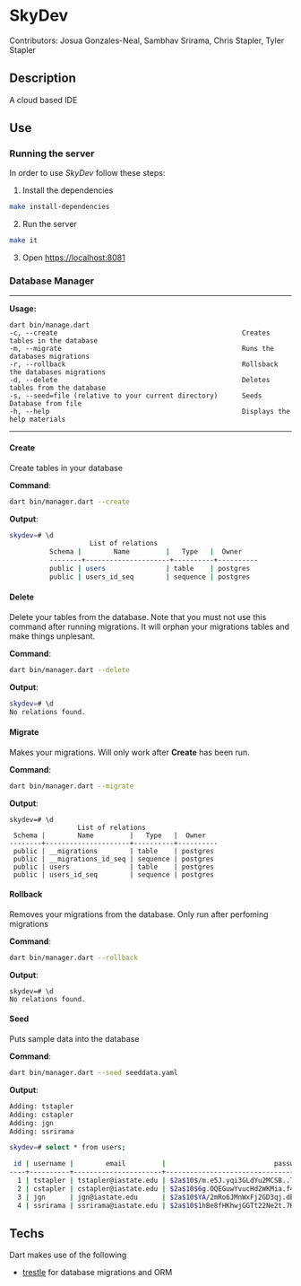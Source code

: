 # SkyDev
Contributors: Josua Gonzales-Neal, Sambhav Srirama, 
Chris Stapler, Tyler Stapler
 
## Description
A cloud based IDE 

## Use 

### Running the server
In order to use *SkyDev* follow these steps:

1. Install the dependencies 
```bash
make install-dependencies
```
2. Run the server
```bash
make it
```
3. Open <https://localhost:8081>

### Database Manager
---
**Usage:**
```
dart bin/manage.dart
-c, --create                                              Creates tables in the database
-m, --migrate                                             Runs the databases migrations
-r, --rollback                                            Rollsback the databases migrations
-d, --delete                                              Deletes tables from the database
-s, --seed=file (relative to your current directory)      Seeds Database from file
-h, --help                                                Displays the help materials
```
---

#### Create
Create tables in your database

**Command**:
```bash
dart bin/manager.dart --create
```
**Output**:
```bash
skydev=# \d
                    List of relations
		  Schema |        Name         |   Type   |  Owner
		  --------+---------------------+----------+----------
		  public | users               | table    | postgres
		  public | users_id_seq        | sequence | postgres
```

#### Delete
Delete your tables from the database. Note that you must not use this command after 
running migrations. It will orphan your migrations tables and make things unplesant.

**Command**:
```bash
dart bin/manager.dart --delete
```
**Output**:
```bash
skydev=# \d
No relations found.
```

#### Migrate
Makes your migrations. Will only work after **Create** has been run.


**Command**:
```bash
dart bin/manager.dart --migrate
```
**Output**:
```
skydev=# \d
                 List of relations
 Schema |        Name         |   Type   |  Owner
--------+---------------------+----------+----------
 public | __migrations        | table    | postgres
 public | __migrations_id_seq | sequence | postgres
 public | users               | table    | postgres
 public | users_id_seq        | sequence | postgres
```

#### Rollback
Removes your migrations from the database. Only run after perfoming migrations

**Command**:
```bash
dart bin/manager.dart --rollback
```
**Output**:
```
skydev=# \d
No relations found.
```

#### Seed
Puts sample data into the database

**Command**:
```bash
dart bin/manager.dart --seed seeddata.yaml
```
**Output**:
```bash
Adding: tstapler
Adding: cstapler
Adding: jgn
Adding: ssrirama

skydev=# select * from users;

 id | username |        email         |                           password                           |         created_at         |         updated_at
----+----------+----------------------+--------------------------------------------------------------+----------------------------+----------------------------
  1 | tstapler | tstapler@iastate.edu | $2a$10$/m.e5J.yqi3GLdYu2MCSB..TuBq8pk0gTZf56QR.NGlSWFrK.U2Ba | 2016-03-01 11:19:40.454151 | 2016-03-01 11:19:40.454151
  2 | cstapler | cstapler@iastate.edu | $2a$10$6g.OQEGuwYvucHd2WKMia.f4oOzgsZcfy5ckOoqZpMAtLrhckbjKK | 2016-03-01 11:19:40.576388 | 2016-03-01 11:19:40.576388
  3 | jgn      | jgn@iastate.edu      | $2a$10$YA/2mRo6JMnWxFj2GD3qj.dE9PB05FUEpynEPH/RjIXWIVk2L1y/a | 2016-03-01 11:19:40.698401 | 2016-03-01 11:19:40.698401
  4 | ssrirama | ssrirama@iastate.edu | $2a$10$1hBe8fHKhwjGGTt22Ne2t.7K0a7btxTOfoNHsINDI6wF1goze.rOK | 2016-03-01 11:19:40.82207  | 2016-03-01 11:19:40.822071
```


## Techs
Dart makes use of the following

- [trestle](https://github.com/dart-bridge/trestle) for database migrations and ORM

